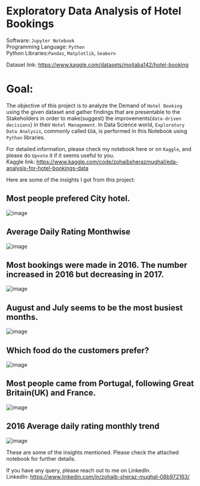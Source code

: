 # **Exploratory Data Analysis of Hotel Bookings**

Software: `Jupyter Notebook`  
Programming Language: `Python`  
Python Libraries:`Pandas`, `Matplotlib`, `Seaborn`

Dataset link: https://www.kaggle.com/datasets/mojtaba142/hotel-booking
<br/>
# **Goal:**
The objective of this project is to analyze the Demand of `Hotel Booking` using the given dataset and gather findings that are presentable to the Stakeholders in order to make(suggest) the improvements(`data-driven decisions`) in their `Hotel Management`. In Data Science world, `Exploratory Data Analysis`, commonly called `EDA`, is performed in this Notebook using `Python` libraries.

For detailed information, please check my notebook here or on `Kaggle`, and please do `Upvote` it if it seems useful to you.
<br/>
Kaggle link: https://www.kaggle.com/code/zohaibsherazmughal/eda-analysis-for-hotel-bookings-data

Here are some of the insights I got from this project:

## Most people prefered City hotel.
![image](https://user-images.githubusercontent.com/90182043/218173402-27ec0193-f58f-4ef5-9dc1-12a97f372459.png)

## Average Daily Rating Monthwise
![image](https://user-images.githubusercontent.com/90182043/218173072-06a7c54b-778d-4422-8a41-6402168ce752.png)

## Most bookings were made in 2016. The number increased in 2016 but decreasing in 2017.
![image](https://user-images.githubusercontent.com/90182043/218172583-2f4082e3-760b-409b-b708-ce76f794cee2.png)

## August and July seems to be the most busiest months.
![image](https://user-images.githubusercontent.com/90182043/218172761-313bbc84-c0ef-40a5-88b2-56f35385bcc6.png)

## Which food do the customers prefer?
![image](https://user-images.githubusercontent.com/90182043/218172933-ba52b3b8-dc20-4d0a-a407-30fa555eb0cd.png)

## Most people came from Portugal, following Great Britain(UK) and France.
![image](https://user-images.githubusercontent.com/90182043/218173501-236612d1-8cdb-4b55-a7e8-3083db9869e7.png)

## 2016 Average daily rating monthly trend
![image](https://user-images.githubusercontent.com/90182043/218173699-21453ac8-5a37-4a6f-b61a-f199f7b109ba.png)


These are some of the insights mentioned. Please check the attached notebook for further details.

If you have any query, please reach out to me on LinkedIn.  
LinkedIn: https://www.linkedin.com/in/zohaib-sheraz-mughal-08b972163/
